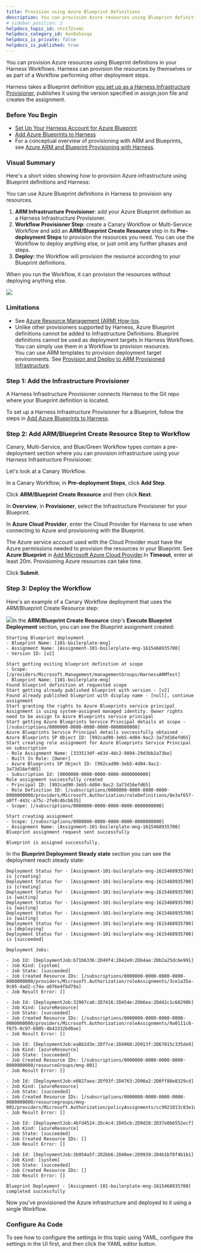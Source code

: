 ```yaml
---
title: Provision using Azure Blueprint Definitions
description: You can provision Azure resources using Blueprint definitions in your Harness Workflows.
# sidebar_position: 2
helpdocs_topic_id: vhit72svmc
helpdocs_category_id: 4on0a5avqo
helpdocs_is_private: false
helpdocs_is_published: true
---
```


You can provision Azure resources using Blueprint definitions in your Harness Workflows. Harness can provision the resources by themselves or as part of a Workflow performing other deployment steps.

Harness takes a Blueprint definition [you set up as a Harness Infrastructure Provisioner](add-azure-blueprints-to-harness.md), publishes it using the version specified in assign.json file and creates the assignment.

### Before You Begin

* [Set Up Your Harness Account for Azure Blueprint](set-up-harness-for-azure-blueprint.md)
* [Add Azure Blueprints to Harness](add-azure-blueprints-to-harness.md)
* For a conceptual overview of provisioning with ARM and Blueprints, see [Azure ARM and Blueprint Provisioning with Harness](../../concepts-cd/deployment-types/azure-arm-and-blueprint-provision-with-harness.md).

### Visual Summary

Here's a short video showing how to provision Azure infrastructure using Blueprint definitions and Harness:

<!-- Video:
https://harness-1.wistia.com/medias/rpv5vwzpxz-->
<docvideo src="https://www.youtube.com/embed/cGjZCoz3HrY?feature=oembed" />


You can use Azure Blueprint definitions in Harness to provision any resources.

1. **ARM Infrastructure Provisioner**: add your Azure Blueprint definition as a Harness Infrastructure Provisioner.
2. **Workflow Provisioner Step**: create a Canary Workflow or Multi-Service Workflow and add an **ARM/Blueprint Create Resource** step in its **Pre-deployment Steps** to provision the resources you need. You can use the Workflow to deploy anything else, or just omit any further phases and steps.
3. **Deploy:** the Workflow will provision the resource according to your Blueprint definitions.

When you run the Workflow, it can provision the resources without deploying anything else.

![](./static/provision-using-azure-blueprint-definitions-00.png)

### Limitations

* See [Azure Resource Management (ARM) How-tos](../azure-arm/azure-arm-and-blueprint-how-tos.md).
* Unlike other provisioners supported by Harness, Azure Blueprint definitions cannot be added to Infrastructure Definitions. Blueprint definitions cannot be used as deployment targets in Harness Workflows. You can simply use them in a Workflow to provision resources.  
You can use ARM templates to provision deployment target environments. See [Provision and Deploy to ARM Provisioned Infrastructure](../azure-arm/target-azure-arm-or-blueprint-provisioned-infrastructure.md).

### Step 1: Add the Infrastructure Provisioner

A Harness Infrastructure Provisioner connects Harness to the Git repo where your Blueprint definition is located.

To set up a Harness Infrastructure Provisioner for a Blueprint, follow the steps in [Add Azure Blueprints to Harness](add-azure-blueprints-to-harness.md).

### Step 2: Add ARM/Blueprint Create Resource Step to Workflow

Canary, Multi-Service, and Blue/Green Workflow types contain a pre-deployment section where you can provision infrastructure using your Harness Infrastructure Provisioner.

Let's look at a Canary Workflow.

In a Canary Workflow, in **Pre-deployment Steps**, click **Add Step**.

Click **ARM/Blueprint Create Resource** and then click **Next**.

In **Overview**, in **Provisioner**, select the Infrastructure Provisioner for your Blueprint.

In **Azure Cloud Provider**, enter the Cloud Provider for Harness to use when connecting to Azure and provisioning with the Blueprint.

The Azure service account used with the Cloud Provider must have the Azure permissions needed to provision the resources in your Blueprint. See **Azure Blueprint** in [Add Microsoft Azure Cloud Provider](https://docs.harness.io/article/4n3595l6in-add-microsoft-azure-cloud-provider).In **Timeout**, enter at least 20m. Provisioning Azure resources can take time.

Click **Submit**.

### Step 3: Deploy the Workflow

Here's an example of a Canary Workflow deployment that uses the ARM/Blueprint Create Resource step:

![](./static/provision-using-azure-blueprint-definitions-01.png)In the **ARM/Blueprint Create Resource** step's **Execute Blueprint Deployment** section, you can see the Blueprint assignment created:


```
Starting Blueprint deployment   
- Blueprint Name: [101-boilerplate-mng]   
- Assignment Name: [Assignment-101-boilerplate-mng-1615468935700]   
- Version ID: [v2]  
  
Start getting exiting blueprint definition at scope   
- Scope: [/providers/Microsoft.Management/managementGroups/HarnessARMTest]   
- Blueprint Name: [101-boilerplate-mng]  
Found blueprint definition at requested scope  
Start getting already published blueprint with version - [v2]  
Found already published blueprint with display name - [null], continue assignment  
Start granting the rights to Azure Blueprints service principal  
Assignment is using system-assigned managed identity. Owner rights need to be assign to Azure Blueprints service principal  
Start getting Azure Blueprints Service Principal details at scope - [/subscriptions/0000000-0000-0000-0000-0000000000]  
Azure Blueprints Service Principal details successfully obtained - Azure Blueprints SP Object ID: [992cad90-3eb5-4d04-9ac2-3a73d16efd65]  
Start creating role assignment for Azure Blueprints Service Principal on subscription  
- Role Assignment Name: [333513df-e63d-4dc2-9894-29d3bb2a73be]   
- Built In Role: [Owner]   
- Azure Blueprints SP Object ID: [992cad90-3eb5-4d04-9ac2-3a73d16efd65]   
- Subscription Id: [0000000-0000-0000-0000-0000000000]  
Role assignment successfully created   
- Principal ID: [992cad90-3eb5-4d04-9ac2-3a73d16efd65]   
- Role Definition ID: [/subscriptions/0000000-0000-0000-0000-0000000000/providers/Microsoft.Authorization/roleDefinitions/8e3af657-a8ff-443c-a75c-2fe8c4bcb635]   
- Scope: [/subscriptions/0000000-0000-0000-0000-0000000000]  
  
Start creating assignment   
- Scope: [/subscriptions/0000000-0000-0000-0000-0000000000]   
- Assignment Name: [Assignment-101-boilerplate-mng-1615468935700]  
Blueprint assignment request sent successfully  
  
Blueprint is assigned successfully.
```
In the **Blueprint Deployment Steady state** section you can see the deployment reach steady state:


```
Deployment Status for - [Assignment-101-boilerplate-mng-1615468935700] is [creating]  
Deployment Status for - [Assignment-101-boilerplate-mng-1615468935700] is [creating]  
Deployment Status for - [Assignment-101-boilerplate-mng-1615468935700] is [waiting]  
Deployment Status for - [Assignment-101-boilerplate-mng-1615468935700] is [waiting]  
Deployment Status for - [Assignment-101-boilerplate-mng-1615468935700] is [waiting]  
Deployment Status for - [Assignment-101-boilerplate-mng-1615468935700] is [deploying]  
Deployment Status for - [Assignment-101-boilerplate-mng-1615468935700] is [succeeded]  
  
Deployment Jobs:  
  
- Job Id: [DeploymentJob:b71b6336:2D49f4:2D42e9:2Db4ae:2Db2a25dc6e991]  
- Job Kind: [system]  
- Job State: [succeeded]  
- Job Created Resource IDs: [/subscriptions/0000000-0000-0000-0000-0000000000/providers/Microsoft.Authorization/roleAssignments/3ce1a35a-9c05-4ad2-c74a-a076e4fbd79a]  
- Job Result Error: []  
  
- Job Id: [DeploymentJob:32907ca6:2D7416:2D454e:2Db6ea:2Dd42c1c68290b]  
- Job Kind: [azureResource]  
- Job State: [succeeded]  
- Job Created Resource IDs: [/subscriptions/0000000-0000-0000-0000-0000000000/providers/Microsoft.Authorization/roleAssignments/9a0111c8-f675-0c97-6805-4b43332bd0ae]  
- Job Result Error: []  
  
- Job Id: [DeploymentJob:ea8b2d3e:2Df7ce:2D4960:2D913f:2D67015c335de9]  
- Job Kind: [azureResource]  
- Job State: [succeeded]  
- Job Created Resource IDs: [/subscriptions/0000000-0000-0000-0000-0000000000/resourceGroups/mng-001]  
- Job Result Error: []  
  
- Job Id: [DeploymentJob:e0827aea:2Df93f:2D4763:2D90a2:2D0ff88e8329cd]  
- Job Kind: [azureResource]  
- Job State: [succeeded]  
- Job Created Resource IDs: [/subscriptions/0000000-0000-0000-0000-0000000000/resourcegroups/mng-001/providers/Microsoft.Authorization/policyAssignments/cc9921013c83e1da9876c1d0ca898a33a4ef0a94fba55a900e6ee41da3373387]  
- Job Result Error: []  
  
- Job Id: [DeploymentJob:4bfd4524:2Dc4c4:2D45cb:2D9d28:2D37e0b6552ecf]  
- Job Kind: [azureResource]  
- Job State: [succeeded]  
- Job Created Resource IDs: []  
- Job Result Error: []  
  
- Job Id: [DeploymentJob:3b954a5f:2D2bb6:2D40ee:2D9939:2D4b1bf8f4b1b1]  
- Job Kind: [system]  
- Job State: [succeeded]  
- Job Created Resource IDs: []  
- Job Result Error: []  
  
Blueprint Deployment - [Assignment-101-boilerplate-mng-1615468935700] completed successfully
```
Now you've provisioned the Azure infrastructure and deployed to it using a single Workflow.

### Configure As Code

To see how to configure the settings in this topic using YAML, configure the settings in the UI first, and then click the YAML editor button.

